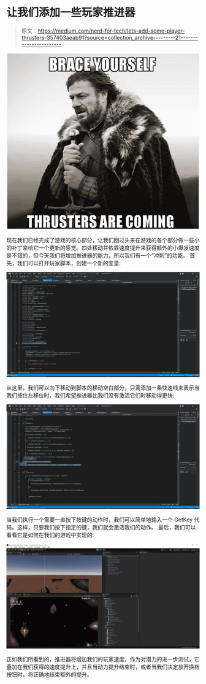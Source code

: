 # 让我们添加一些玩家推进器

> 原文：<https://medium.com/nerd-for-tech/lets-add-some-player-thrusters-357403aeab91?source=collection_archive---------21----------------------->

![](img/251b6f7a4f8ebc4cf6f7285a1b870652.png)

现在我们已经完成了游戏的核心部分，让我们回过头来在游戏的各个部分做一些小的补丁来给它一个更新的感觉。四处移动并依靠速度提升来获得额外的小爆发速度是不错的，但今天我们将增加推进器的能力，所以我们有一个“冲刺”的功能。
首先，我们可以打开玩家脚本，创建一个新的变量:

![](img/99ba043c9096521a43d99809c4d2e178.png)

从这里，我们可以向下移动到脚本的移动空白部分，只需添加一条快速线来表示当我们按住左移位时，我们希望推进器比我们没有激活它们时移动得更快:

![](img/b7591f938c5f27f61fa9c59ac6d3a7a2.png)

当我们执行一个需要一直按下按键的动作时，我们可以简单地输入一个 GetKey 代码。这样，只要我们按下指定的键，我们就会激活我们的动作。
最后，我们可以看看它是如何在我们的游戏中实现的:

![](img/1b606034e5c6e6ff7b01fd8649cd97ba.png)

正如我们所看到的，推进器将增加我们的玩家速度，作为对潜力的进一步测试，它叠加在我们获得的速度提升上，并且当动力提升结束时，或者当我们决定放开换档按钮时，将正确地结束额外的提升。